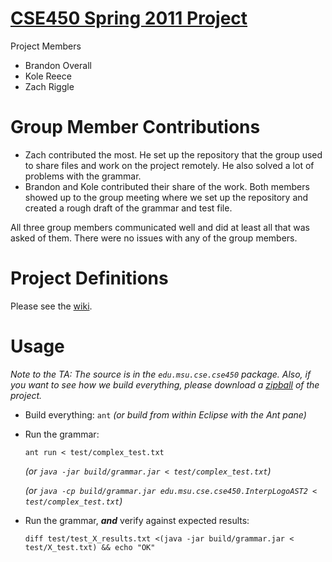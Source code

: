 # [CSE450 Spring 2011 Project](https://github.com/msu-cse450-ss2010/project)

Project Members

- Brandon Overall
- Kole Reece
- Zach Riggle

# Group Member Contributions

- Zach contributed the most.  He set up the repository that the group used to share files and work on the project remotely.  He also solved a lot of problems with the grammar.  
- Brandon and Kole contributed their share of the work.  Both members showed up to the group meeting where we set up the repository and created a rough draft of the grammar and test file.  

All three group members communicated well and did at least all that was asked of them.  There were no issues with any of the group members.

# Project Definitions

Please see the [wiki](msu-cse450-ss11/wiki).

# Usage

*Note to the TA: The source is in the `edu.msu.cse.cse450` package.  Also, if you want to see how we build everything, please download a [zipball][zipball] of the project.*

-   Build everything: `ant` *(or build from within Eclipse with the Ant pane)*
-   Run the grammar: 
    
        ant run < test/complex_test.txt
    *(or `java -jar build/grammar.jar < test/complex_test.txt`)*
    
    *(or `java -cp build/grammar.jar edu.msu.cse.cse450.InterpLogoAST2 < test/complex_test.txt`)*
-   Run the grammar, ***and*** verify against expected results:

        diff test/test_X_results.txt <(java -jar build/grammar.jar < test/X_test.txt) && echo "OK"
        
[zipball]: https://github.com/msu-cse450-ss2010/project/zipball/master
